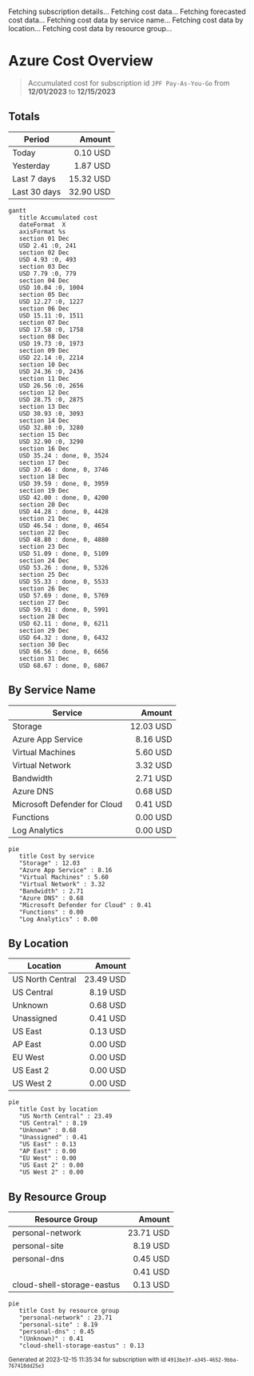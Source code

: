 Fetching subscription details...
Fetching cost data...
Fetching forecasted cost data...
Fetching cost data by service name...
Fetching cost data by location...
Fetching cost data by resource group...
# Azure Cost Overview

> Accumulated cost for subscription id `JPF Pay-As-You-Go` from **12/01/2023** to **12/15/2023**

## Totals

|Period|Amount|
|---|---:|
|Today|0.10 USD|
|Yesterday|1.87 USD|
|Last 7 days|15.32 USD|
|Last 30 days|32.90 USD|

```mermaid
gantt
   title Accumulated cost
   dateFormat  X
   axisFormat %s
   section 01 Dec
   USD 2.41 :0, 241
   section 02 Dec
   USD 4.93 :0, 493
   section 03 Dec
   USD 7.79 :0, 779
   section 04 Dec
   USD 10.04 :0, 1004
   section 05 Dec
   USD 12.27 :0, 1227
   section 06 Dec
   USD 15.11 :0, 1511
   section 07 Dec
   USD 17.58 :0, 1758
   section 08 Dec
   USD 19.73 :0, 1973
   section 09 Dec
   USD 22.14 :0, 2214
   section 10 Dec
   USD 24.36 :0, 2436
   section 11 Dec
   USD 26.56 :0, 2656
   section 12 Dec
   USD 28.75 :0, 2875
   section 13 Dec
   USD 30.93 :0, 3093
   section 14 Dec
   USD 32.80 :0, 3280
   section 15 Dec
   USD 32.90 :0, 3290
   section 16 Dec
   USD 35.24 : done, 0, 3524
   section 17 Dec
   USD 37.46 : done, 0, 3746
   section 18 Dec
   USD 39.59 : done, 0, 3959
   section 19 Dec
   USD 42.00 : done, 0, 4200
   section 20 Dec
   USD 44.28 : done, 0, 4428
   section 21 Dec
   USD 46.54 : done, 0, 4654
   section 22 Dec
   USD 48.80 : done, 0, 4880
   section 23 Dec
   USD 51.09 : done, 0, 5109
   section 24 Dec
   USD 53.26 : done, 0, 5326
   section 25 Dec
   USD 55.33 : done, 0, 5533
   section 26 Dec
   USD 57.69 : done, 0, 5769
   section 27 Dec
   USD 59.91 : done, 0, 5991
   section 28 Dec
   USD 62.11 : done, 0, 6211
   section 29 Dec
   USD 64.32 : done, 0, 6432
   section 30 Dec
   USD 66.56 : done, 0, 6656
   section 31 Dec
   USD 68.67 : done, 0, 6867
```

## By Service Name

|Service|Amount|
|---|---:|
|Storage|12.03 USD|
|Azure App Service|8.16 USD|
|Virtual Machines|5.60 USD|
|Virtual Network|3.32 USD|
|Bandwidth|2.71 USD|
|Azure DNS|0.68 USD|
|Microsoft Defender for Cloud|0.41 USD|
|Functions|0.00 USD|
|Log Analytics|0.00 USD|

```mermaid
pie
   title Cost by service
   "Storage" : 12.03
   "Azure App Service" : 8.16
   "Virtual Machines" : 5.60
   "Virtual Network" : 3.32
   "Bandwidth" : 2.71
   "Azure DNS" : 0.68
   "Microsoft Defender for Cloud" : 0.41
   "Functions" : 0.00
   "Log Analytics" : 0.00
```

## By Location

|Location|Amount|
|---|---:|
|US North Central|23.49 USD|
|US Central|8.19 USD|
|Unknown|0.68 USD|
|Unassigned|0.41 USD|
|US East|0.13 USD|
|AP East|0.00 USD|
|EU West|0.00 USD|
|US East 2|0.00 USD|
|US West 2|0.00 USD|

```mermaid
pie
   title Cost by location
   "US North Central" : 23.49
   "US Central" : 8.19
   "Unknown" : 0.68
   "Unassigned" : 0.41
   "US East" : 0.13
   "AP East" : 0.00
   "EU West" : 0.00
   "US East 2" : 0.00
   "US West 2" : 0.00
```

## By Resource Group

|Resource Group|Amount|
|---|---:|
|personal-network|23.71 USD|
|personal-site|8.19 USD|
|personal-dns|0.45 USD|
||0.41 USD|
|cloud-shell-storage-eastus|0.13 USD|

```mermaid
pie
   title Cost by resource group
   "personal-network" : 23.71
   "personal-site" : 8.19
   "personal-dns" : 0.45
   "(Unknown)" : 0.41
   "cloud-shell-storage-eastus" : 0.13
```

<sup>Generated at 2023-12-15 11:35:34 for subscription with id `4913be3f-a345-4652-9bba-767418dd25e3`</sup>
